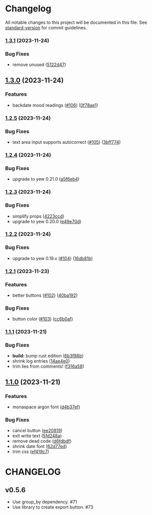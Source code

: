# Changelog

All notable changes to this project will be documented in this file. See [standard-version](https://github.com/conventional-changelog/standard-version) for commit guidelines.

### [1.3.1](https://github.com/Terkwood/equanimity/compare/v1.3.0...v1.3.1) (2023-11-24)


### Bug Fixes

* remove unused ([5122d47](https://github.com/Terkwood/equanimity/commit/5122d470013951d79f139dd0d8a3349f742a9e4b))

## [1.3.0](https://github.com/Terkwood/equanimity/compare/v1.2.5...v1.3.0) (2023-11-24)


### Features

* backdate mood readings ([#106](https://github.com/Terkwood/equanimity/issues/106)) ([0f78ae1](https://github.com/Terkwood/equanimity/commit/0f78ae10c369a3c3b552dd0b9758f89dd1a8c576))

### [1.2.5](https://github.com/Terkwood/equanimity/compare/v1.2.4...v1.2.5) (2023-11-24)


### Bug Fixes

* text area input supports autocorrect ([#105](https://github.com/Terkwood/equanimity/issues/105)) ([3bff774](https://github.com/Terkwood/equanimity/commit/3bff77492d8eabec074a06bb6883e4c23ec08203))

### [1.2.4](https://github.com/Terkwood/equanimity/compare/v1.2.3...v1.2.4) (2023-11-24)


### Bug Fixes

* upgrade to yew 0.21.0 ([a5f6eb4](https://github.com/Terkwood/equanimity/commit/a5f6eb4bae9a1747a3661b9108a4825006233f02))

### [1.2.3](https://github.com/Terkwood/equanimity/compare/v1.2.2...v1.2.3) (2023-11-24)


### Bug Fixes

* simplify props ([4223ccd](https://github.com/Terkwood/equanimity/commit/4223ccde0f5ce15e0c832fc26b3eb40c34b5a9f2))
* upgrade to yew 0.20.0 ([e49e70d](https://github.com/Terkwood/equanimity/commit/e49e70dd394aea697300e8b4618159604c43992b))

### [1.2.2](https://github.com/Terkwood/equanimity/compare/v1.2.1...v1.2.2) (2023-11-24)


### Bug Fixes

* upgrade to yew 0.19.x ([#104](https://github.com/Terkwood/equanimity/issues/104)) ([16db81b](https://github.com/Terkwood/equanimity/commit/16db81b8b4d520f18541884a5fc708992dc28724))

### [1.2.1](https://github.com/Terkwood/equanimity/compare/v1.1.1...v1.2.1) (2023-11-23)


### Features

* better buttons ([#102](https://github.com/Terkwood/equanimity/issues/102)) ([40ba192](https://github.com/Terkwood/equanimity/commit/40ba1920e9bb52086f6c578e2046be89167e9c5c))


### Bug Fixes

* button color ([#103](https://github.com/Terkwood/equanimity/issues/103)) ([cc6b0af](https://github.com/Terkwood/equanimity/commit/cc6b0afeda045fb750c9c8c995b4ecdbc5954689))

### [1.1.1](https://github.com/Terkwood/equanimity/compare/v1.1.0...v1.1.1) (2023-11-21)


### Bug Fixes

* **build:** bump rust edition ([6b3f86b](https://github.com/Terkwood/equanimity/commit/6b3f86be8d57fd750d5943d282ee956ddb5d9572))
* shrink log entries ([14ae4e0](https://github.com/Terkwood/equanimity/commit/14ae4e0f251ef667194764ee99cb429d01243790))
* trim lies from comments! ([f316a58](https://github.com/Terkwood/equanimity/commit/f316a58648c4eaa9e73e49e54b40a0c020d9b4b6))

## [1.1.0](https://github.com/Terkwood/equanimity/compare/v1.0.0...v1.1.0) (2023-11-21)


### Features

* monaspace argon font ([d4b37ef](https://github.com/Terkwood/equanimity/commit/d4b37ef374e2ff366098d393021f9593feb588a7))


### Bug Fixes

* cancel button ([ee20819](https://github.com/Terkwood/equanimity/commit/ee208199a37b4793f807b618b9b6d0a8e7fe1f43))
* exit write text ([5fd248a](https://github.com/Terkwood/equanimity/commit/5fd248a46be283342f98d277ea5ae858fd6a9ff4))
* remove dead code ([d6fdbdf](https://github.com/Terkwood/equanimity/commit/d6fdbdf6bef0c211a70a13467224b14da27bf031))
* shrink date font ([62d77ed](https://github.com/Terkwood/equanimity/commit/62d77edd97b2104874e74f0288fd12e9ab6cac93))
* trim css ([ef419c7](https://github.com/Terkwood/equanimity/commit/ef419c7a8e8c0211e8a9dd089ef95f0bc9999d6f))

# CHANGELOG

## v0.5.6

- Use group_by dependency. #71
- Use library to create export button. #73
